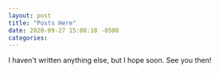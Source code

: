 ```yaml
---
layout: post
title: "Posts Here"
date: 2020-09-27 15:08:18 -0500
categories:
---
```


I haven't written anything else, but I hope soon. See you then!
